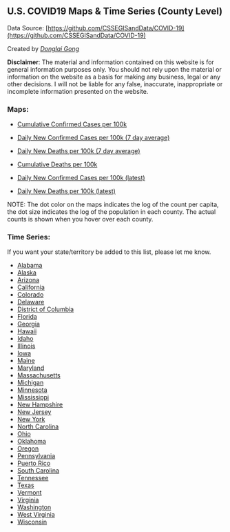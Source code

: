## U.S. COVID19 Maps & Time Series (County Level)
Data Source: [https://github.com/CSSEGISandData/COVID-19](https://github.com/CSSEGISandData/COVID-19)

Created by [_Donglai Gong_](mailto:gong@bluetao.com)

**Disclaimer**: The material and information contained on this website is for general information purposes only. You should not rely upon the material or information on the website as a basis for making any business, legal or any other decisions. I will not be liable for any false, inaccurate, inappropriate or incomplete information presented on the website.

### Maps: 

- [Cumulative Confirmed Cases per 100k](https://truedichotomy.github.io/covid19_public/maps/covid19map_confirmed.html)
- [Daily New Confirmed Cases per 100k (7 day average)](https://truedichotomy.github.io/covid19_public/maps/covid19map_delta_confirmed_7days.html)
- [Daily New Deaths per 100k (7 day average)](https://truedichotomy.github.io/covid19_public/maps/covid19map_delta_death_7days.html)

- [Cumulative Deaths per 100k](https://truedichotomy.github.io/covid19_public/maps/covid19map_death.html)
- [Daily New Confirmed Cases per 100k (latest)](https://truedichotomy.github.io/covid19_public/maps/covid19map_delta_confirmed_latest.html)
- [Daily New Deaths per 100k (latest)](https://truedichotomy.github.io/covid19_public/maps/covid19map_delta_death_latest.html)

NOTE: The dot color on the maps indicates the log of the count per capita, the dot size indicates the log of the population in each county. The actual counts is shown when you hover over each county.

### Time Series:

If you want your state/territory be added to this list, please let me know.

- [Alabama](https://truedichotomy.github.io/covid19_public/timeseries/covid19ts_Alabama.html)
- [Alaska](https://truedichotomy.github.io/covid19_public/timeseries/covid19ts_Alaska.html)
- [Arizona](https://truedichotomy.github.io/covid19_public/timeseries/covid19ts_Arizona.html)
- [California](https://truedichotomy.github.io/covid19_public/timeseries/covid19ts_California.html)
- [Colorado](https://truedichotomy.github.io/covid19_public/timeseries/covid19ts_Colorado.html)
- [Delaware](https://truedichotomy.github.io/covid19_public/timeseries/covid19ts_Delaware.html)
- [District of Columbia](https://truedichotomy.github.io/covid19_public/timeseries/covid19ts_DistrictofColumbia.html)
- [Florida](https://truedichotomy.github.io/covid19_public/timeseries/covid19ts_Florida.html)
- [Georgia](https://truedichotomy.github.io/covid19_public/timeseries/covid19ts_Georgia.html)
- [Hawaii](https://truedichotomy.github.io/covid19_public/timeseries/covid19ts_Hawaii.html)
- [Idaho](https://truedichotomy.github.io/covid19_public/timeseries/covid19ts_Idaho.html)
- [Illinois](https://truedichotomy.github.io/covid19_public/timeseries/covid19ts_Illinois.html)
- [Iowa](https://truedichotomy.github.io/covid19_public/timeseries/covid19ts_Iowa.html)
- [Maine](https://truedichotomy.github.io/covid19_public/timeseries/covid19ts_Maine.html)
- [Maryland](https://truedichotomy.github.io/covid19_public/timeseries/covid19ts_Maryland.html)
- [Massachusetts](https://truedichotomy.github.io/covid19_public/timeseries/covid19ts_Massachusetts.html)
- [Michigan](https://truedichotomy.github.io/covid19_public/timeseries/covid19ts_Michigan.html)
- [Minnesota](https://truedichotomy.github.io/covid19_public/timeseries/covid19ts_Minnesota.html)
- [Mississippi](https://truedichotomy.github.io/covid19_public/timeseries/covid19ts_Mississippi.html)
- [New Hampshire](https://truedichotomy.github.io/covid19_public/timeseries/covid19ts_NewHampshire.html)
- [New Jersey](https://truedichotomy.github.io/covid19_public/timeseries/covid19ts_NewJersey.html)
- [New York](https://truedichotomy.github.io/covid19_public/timeseries/covid19ts_NewYork.html)
- [North Carolina](https://truedichotomy.github.io/covid19_public/timeseries/covid19ts_NorthCarolina.html)
- [Ohio](https://truedichotomy.github.io/covid19_public/timeseries/covid19ts_Ohio.html)
- [Oklahoma](https://truedichotomy.github.io/covid19_public/timeseries/covid19ts_Oklahoma.html)
- [Oregon](https://truedichotomy.github.io/covid19_public/timeseries/covid19ts_Oregon.html)
- [Pennsylvania](https://truedichotomy.github.io/covid19_public/timeseries/covid19ts_Pennsylvania.html)
- [Puerto Rico](https://truedichotomy.github.io/covid19_public/timeseries/covid19ts_PuertoRico.html)
- [South Carolina](https://truedichotomy.github.io/covid19_public/timeseries/covid19ts_SouthCarolina.html)
- [Tennessee](https://truedichotomy.github.io/covid19_public/timeseries/covid19ts_Tennessee.html)
- [Texas](https://truedichotomy.github.io/covid19_public/timeseries/covid19ts_Texas.html)
- [Vermont](https://truedichotomy.github.io/covid19_public/timeseries/covid19ts_Vermont.html)
- [Virginia](https://truedichotomy.github.io/covid19_public/timeseries/covid19ts_Virginia.html)
- [Washington](https://truedichotomy.github.io/covid19_public/timeseries/covid19ts_Washington.html)
- [West Virginia](https://truedichotomy.github.io/covid19_public/timeseries/covid19ts_WestVirginia.html)
- [Wisconsin](https://truedichotomy.github.io/covid19_public/timeseries/covid19ts_Wisconsin.html)



